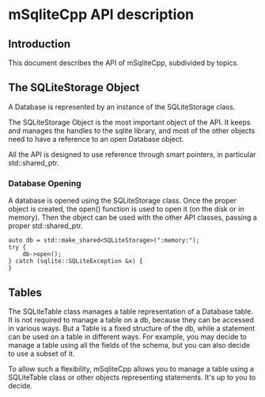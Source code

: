 # mSqliteCpp API description

## Introduction

This document describes the API of mSqliteCpp, subdivided by topics.

## The SQLiteStorage Object

A Database is represented by an instance of the SQLiteStorage class.

The SQLiteStorage Object is the most important object of the API. It keeps and manages the handles to the
sqlite library, and most of the other objects need to have a reference to an open Database object.

All the API is designed to use reference through smart pointers, in particular std::shared_ptr.

### Database Opening

A database is opened using the SQLiteStorage class.
Once the proper object is created, the open() function is used to open it (on the disk or in memory).
Then the object can be used with the other API classes, passing a proper std::shared_ptr.

```
auto db = std::make_shared<SQLiteStorage>(":memory:");
try {
    db->open();
} catch (sqlite::SQLiteException &x) {
}
```

## Tables

The SQLiteTable class manages a table representation of a Database table. It is not required to manage a
table on a db, because they can be accessed in various ways. But a Table is a fixed structure of the db, while
a statement can be used on a table in different ways. For example, you may decide to manage a table using all the
fields of the schema, but you can also decide to use a subset of it.

To allow such a flexibility, mSqliteCpp allows you to manage a table using a SQLiteTable class or other objects
representing statements. It's up to you to decide.

